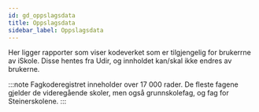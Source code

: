 ```yaml
---
id: gd_oppslagsdata
title: Oppslagsdata
sidebar_label: Oppslagsdata
---
```

Her ligger rapporter som viser kodeverket som er tilgjengelig for brukerrne av iSkole. Disse hentes fra Udir, og innholdet kan/skal ikke endres av brukerne.

:::note 
Fagkoderegistret inneholder over 17 000 rader. De fleste fagene gjelder de videregående skoler, men også grunnskolefag, og fag for Steinerskolene.
:::
